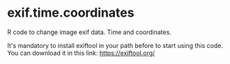 # exif.time.coordinates
R code to change image exif data. Time and coordinates.

It's mandatory to install exiftool in your path before to start using this code.
You can download it in this link:
https://exiftool.org/

